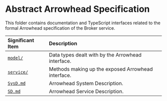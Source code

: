 # Abstract Arrowhead Specification

This folder contains documentation and TypeScript interfaces related to the
formal Arrowhead specification of the Broker service.

| Significant Item       | Description                                         |
|:-----------------------|:----------------------------------------------------|
| [`model/`](model/)     | Data types dealt with by the Arrowhead interface.   |
| [`service/`](service/) | Methods making up the exposed Arrowhead interface.  |
| [`SysD.md`](SysD.md)   | Arrowhead System Description.                       |
| [`SD.md`](SD.md)       | Arrowhead Service Description.                      |
